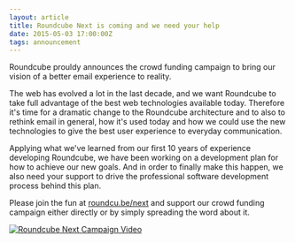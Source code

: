 ```yaml
---
layout: article
title: Roundcube Next is coming and we need your help
date: 2015-05-03 17:00:00Z
tags: announcement
---
```

Roundcube prouldy announces the crowd funding campaign to
bring our vision of a better email experience to reality.

The web has evolved a lot in the last decade, and we want Roundcube
to take full advantage of the best web technologies available today.
Therefore it's time for a dramatic change to the Roundcube architecture
and to also to rethink email in general, how it's used today and how we
could use the new technologies to give the best user experience to
everyday communication.

Applying what we've learned from our first 10 years of experience developing
Roundcube, we have been working on a development plan for how to achieve our
new goals. And in order to finally make this happen, we also need your support
to drive the professional software development process behind this plan.

Please join the fun at [roundcu.be/next](http://igg.me/at/roundcubenext) and support our
crowd funding campaign either directly or by simply spreading the word about it.

[![Roundcube Next Campaign Video](//img.youtube.com/vi/_8s2ssoUeYI/0.jpg)](http://www.youtube.com/watch?v=_8s2ssoUeYI)



